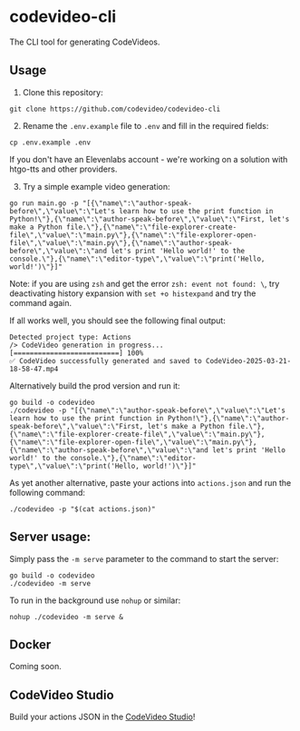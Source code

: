 # codevideo-cli

The CLI tool for generating CodeVideos.

## Usage

1. Clone this repository:

```shell
git clone https://github.com/codevideo/codevideo-cli
```

2. Rename the `.env.example` file to `.env` and fill in the required fields:

```shell
cp .env.example .env
```

If you don't have an Elevenlabs account - we're working on a solution with htgo-tts and other providers.

3. Try a simple example video generation:

```shell
go run main.go -p "[{\"name\":\"author-speak-before\",\"value\":\"Let's learn how to use the print function in Python!\"},{\"name\":\"author-speak-before\",\"value\":\"First, let's make a Python file.\"},{\"name\":\"file-explorer-create-file\",\"value\":\"main.py\"},{\"name\":\"file-explorer-open-file\",\"value\":\"main.py\"},{\"name\":\"author-speak-before\",\"value\":\"and let's print 'Hello world!' to the console.\"},{\"name\":\"editor-type\",\"value\":\"print('Hello, world!')\"}]"
```

Note: if you are using `zsh` and get the error `zsh: event not found: \`, try deactivating history expansion with `set +o histexpand` and try the command again.

If all works well, you should see the following final output:

```shell
Detected project type: Actions
/> CodeVideo generation in progress...
[==========================] 100% 
✅ CodeVideo successfully generated and saved to CodeVideo-2025-03-21-18-58-47.mp4
```

Alternatively build the prod version and run it:

```shell
go build -o codevideo
./codevideo -p "[{\"name\":\"author-speak-before\",\"value\":\"Let's learn how to use the print function in Python!\"},{\"name\":\"author-speak-before\",\"value\":\"First, let's make a Python file.\"},{\"name\":\"file-explorer-create-file\",\"value\":\"main.py\"},{\"name\":\"file-explorer-open-file\",\"value\":\"main.py\"},{\"name\":\"author-speak-before\",\"value\":\"and let's print 'Hello world!' to the console.\"},{\"name\":\"editor-type\",\"value\":\"print('Hello, world!')\"}]"
```

As yet another alternative, paste your actions into `actions.json` and run the following command:

```shell
./codevideo -p "$(cat actions.json)"
```

## Server usage:

Simply pass the `-m serve` parameter to the command to start the server:

```shell
go build -o codevideo
./codevideo -m serve
```

To run in the background use `nohup` or similar:

```shell
nohup ./codevideo -m serve &
```

## Docker 

Coming soon.


## CodeVideo Studio

Build your actions JSON in the [CodeVideo Studio](https://studio.codevideo.io)!